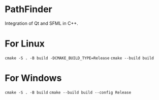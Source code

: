 # PathFinder
Integration of Qt and SFML in C++.

# For Linux

`cmake -S . -B build -DCMAKE_BUILD_TYPE=Release`
`cmake --build build`

# For Windows 

`cmake -S . -B build`
`cmake --build build --config Release`
